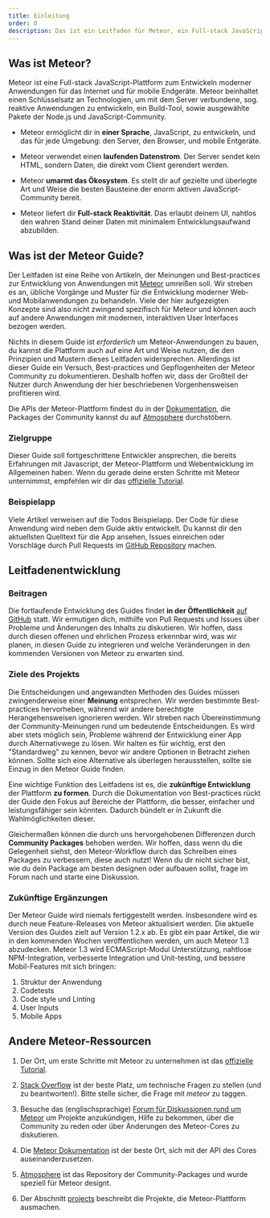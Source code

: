 ```yaml
---
title: Einleitung
order: 0
description: Das ist ein Leitfaden für Meteor, ein Full-stack JavaScript-Framework mit dem man moderne Anwendungen für das Internet und mobile Endgeräte entwickeln kann. Meteor beinhaltet einen Schlüsselsatz an Technologien, um mit dem Server verbundene, sog. reaktive Anwendungen zu entwickeln, ein Build-Tool, sowie ausgewählte Pakete der Node.js und JavaScript-Community.
---
```


<h2 id="what-is-meteor">Was ist Meteor?</h2>

Meteor ist eine Full-stack JavaScript-Plattform zum Entwickeln moderner Anwendungen für das Internet und für mobile Endgeräte. Meteor beinhaltet einen Schlüsselsatz an Technologien, um mit dem Server verbundene, sog. reaktive Anwendungen zu entwickeln, ein Build-Tool, sowie ausgewählte Pakete der Node.js und JavaScript-Community.

- Meteor ermöglicht dir in **einer Sprache**, JavaScript, zu entwickeln, und das für jede Umgebung: den Server, den Browser, und mobile Entgeräte.

- Meteor verwendet einen **laufenden Datenstrom**. Der Server sendet kein HTML, sondern Daten, die direkt vom Client gerendert werden.

- Meteor **umarmt das Ökosystem**. Es stellt dir auf gezielte und überlegte Art und Weise die besten Bausteine der enorm aktiven JavaScript-Community bereit.

- Meteor liefert dir **Full-stack Reaktivität**. Das erlaubt deinem UI, nahtlos den wahren Stand deiner Daten mit minimalem Entwicklungsaufwand abzubilden.

<h2 id="what-is-it">Was ist der Meteor Guide?</h2>

Der Leitfaden ist eine Reihe von Artikeln, der Meinungen und Best-practices zur Entwicklung von Anwendungen mit [Meteor](https://meteor.com) umreißen soll. Wir streben es an, übliche Vorgänge und Muster für die Entwicklung moderner Web- und Mobilanwendungen zu behandeln. Viele der hier aufgezeigten Konzepte sind also nicht zwingend spezifisch für Meteor und können auch auf andere Anwendungen mit modernen, interaktiven User Interfaces bezogen werden.

Nichts in diesem Guide ist *erforderlich* um Meteor-Anwendungen zu bauen, du kannst die Plattform auch auf eine Art und Weise nutzen, die den Prinzipien und Mustern dieses Leitfaden widersprechen. Allerdings ist dieser Guide ein Versuch, Best-practices und Gepflogenheiten der Meteor Community zu dokumentieren. Deshalb hoffen wir, dass der Großteil der Nutzer durch Anwendung der hier beschriebenen Vorgenhensweisen profitieren wird.

Die APIs der Meteor-Plattform findest du in der [Dokumentation](https://docs.meteor.com), die Packages der Community kannst du auf [Atmosphere](https://atmospherejs.com) durchstöbern.

<h3 id="audience">Zielgruppe</h3>

Dieser Guide soll fortgeschrittene Entwickler ansprechen, die bereits Erfahrungen mit Javascript, der Meteor-Plattform und Webentwicklung im Allgemeinen haben. Wenn du gerade deine ersten Schritte mit Meteor unternimmst, empfehlen wir dir das [offizielle Tutorial](https://www.meteor.com/tutorials/blaze/creating-an-app).

<h3 id="example-app">Beispielapp</h3>

Viele Artikel verweisen auf die Todos Beispielapp. Der Code für diese Anwendung wird neben dem Guide aktiv entwickelt. Du kannst dir den aktuellsten Quelltext für die App ansehen, Issues einreichen oder Vorschläge durch Pull Requests im [GitHub Repository](https://github.com/meteor/todos) machen.

<h2 id="guide-concepts">Leitfadenentwicklung</h2>

<h3 id="contributing">Beitragen</h3>

Die fortlaufende Entwicklung des Guides findet **in der Öffentlichkeit** [auf GitHub](https://github.com/meteor/guide) statt. Wir ermutigen dich, mithilfe von Pull Requests und Issues über Probleme und Änderungen des Inhalts zu diskutieren. Wir hoffen, dass durch diesen offenen und ehrlichen Prozess erkennbar wird, was wir planen, in diesen Guide zu integrieren und welche Veränderungen in den kommenden Versionen von Meteor zu erwarten sind.

<h3 id="goals">Ziele des Projekts</h3>

Die Entscheidungen und angewandten Methoden des Guides müssen zwingenderweise einer **Meinung** entsprechen. Wir werden bestimmte Best-practices  hervorheben, während wir andere berechtigte Herangehensweisen ignorieren werden. Wir streben nach Übereinstimmung der Community-Meinungen rund um bedeutende Entscheidungen. Es wird aber stets möglich sein, Probleme während der Entwicklung einer App durch Alternativwege zu lösen. Wir halten es für wichtig, erst den "Standardweg" zu kennen, bevor wir andere Optionen in Betracht ziehen können. Sollte sich eine Alternative als überlegen herausstellen, sollte sie Einzug in den Meteor Guide finden.

Eine wichtige Funktion des Leitfadens ist es, die **zukünftige Entwicklung** der Plattform **zu formen**. Durch die Dokumentation von Best-practices rückt der Guide den Fokus auf Bereiche der Plattform, die besser, einfacher und leistungsfähiger sein könnten. Dadurch bündelt er in Zukunft die Wahlmöglichkeiten dieser.

Gleichermaßen können die durch uns hervorgehobenen Differenzen durch **Community Packages** behoben werden. Wir hoffen, dass wenn du die Gelegenheit siehst, den Meteor-Workflow durch das Schreiben eines Packages zu verbessern, diese auch nutzt! Wenn du dir nicht sicher bist, wie du dein Package am besten designen oder aufbauen sollst, frage im Forum nach und starte eine Diskussion.

<h3 id="future">Zukünftige Ergänzungen</h3>

Der Meteor Guide wird niemals fertiggestellt werden. Insbesondere wird es durch neue Feature-Releases von Meteor aktualisiert werden. Die aktuelle Version des Guides zielt auf Version 1.2.x ab. Es gibt ein paar Artikel, die wir in den kommenden Wochen veröffentlichen werden, um auch Meteor 1.3 abzudecken. Meteor 1.3 wird ECMAScript-Modul Unterstützung, nahtlose NPM-Integration, verbesserte Integration und Unit-testing, und bessere Mobil-Features mit sich bringen:

1. Struktur der Anwendung
2. Codetests
3. Code style und Linting
4. User Inputs
5. Mobile Apps

<h2 id="learning-more">Andere Meteor-Ressourcen</h2>

1. Der Ort, um erste Schritte mit Meteor zu unternehmen ist das [offizielle Tutorial](https://www.meteor.com/tutorials/blaze/creating-an-app).

2. [Stack Overflow](http://stackoverflow.com/questions/tagged/meteor) ist der beste Platz, um technische Fragen zu stellen (und zu beantworten!). Bitte stelle sicher, die Frage mit *meteor* zu taggen.

3. Besuche das (englischsprachige) [Forum für Diskussionen rund um Meteor](https://forums.meteor.com) um Projekte anzukündigen, Hilfe zu bekommen, über die Community zu reden oder über Änderungen des Meteor-Cores zu diskutieren.

4. Die [Meteor Dokumentation](https://docs.meteor.com) ist der beste Ort, sich mit der API des Cores auseinanderzusetzen.

5. [Atmosphere](https://atmospherejs.com) ist das Repository der Community-Packages und wurde speziell für Meteor designt.

6. Der Abschnitt [projects](https://www.meteor.com/projects) beschreibt die Projekte, die Meteor-Plattform ausmachen.
